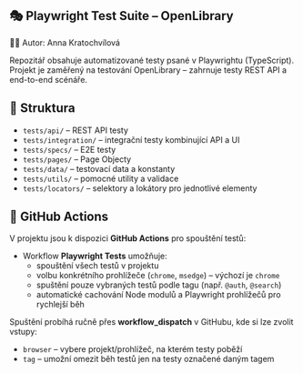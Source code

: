 ## 🎭 Playwright Test Suite – OpenLibrary

👩‍💻 Autor: Anna Kratochvílová

Repozitář obsahuje automatizované testy psané v Playwrightu (TypeScript).
Projekt je zaměřený na testování OpenLibrary – zahrnuje testy REST API a end-to-end scénáře.

## 📁 Struktura

- `tests/api/` – REST API testy 
- `tests/integration/` – integrační testy kombinující API a UI 
- `tests/specs/` – E2E testy 
- `tests/pages/` – Page Objecty 
- `tests/data/` – testovací data a konstanty 
- `tests/utils/` – pomocné utility a validace 
- `tests/locators/` – selektory a lokátory pro jednotlivé elementy

## 🚀 GitHub Actions

V projektu jsou k dispozici **GitHub Actions** pro spouštění  testů:

- Workflow **Playwright Tests** umožňuje:
  - spouštění všech testů v projektu
  - volbu konkrétního prohlížeče (`chrome`, `msedge`) – výchozí je `chrome`
  - spuštění pouze vybraných testů podle tagu (např. `@auth`, `@search`)
  - automatické cachování Node modulů a Playwright prohlížečů pro rychlejší běh

Spuštění probíhá ručně přes **workflow_dispatch** v GitHubu, kde si lze zvolit vstupy:
- `browser` – vybere projekt/prohlížeč, na kterém testy poběží
- `tag` – umožní omezit běh testů jen na testy označené daným tagem 



